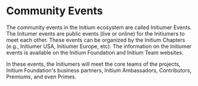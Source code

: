 # Community Events

The community events in the Initium ecosystem are called Initiumer Events. The Initumer events are public events (live or online) for the Initiumers to meet each other. These events can be organized by the Initium Chapters (e.g., Initiumer USA, Initiumer Europe, etc). The information on the Initiumer events is available on the Initium Foundation and Initium Team websites.&#x20;

In these events, the Initiumers will meet the core teams of the projects, Initium Foundation's business partners, Initium Ambassadors, Contributors, Premiums, and even Primes.&#x20;
